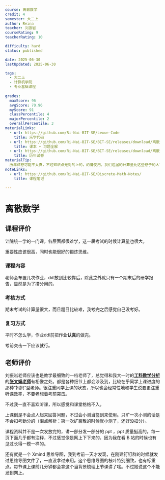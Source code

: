 ```yaml
---
course: 离散数学
credit: 4
semester: 大二上
author: Reina
teacher: 刘振岩
courseRating: 9
teacherRating: 10

difficulty: hard
status: published

date: 2025-06-30
lastUpdated: 2025-06-30

tags: 
  - 大二上
  - 计算机学院
  - 专业基础课程
  
grades:
  maxScore: 96
  avgScore: 70.96
  myScore: 91
  classPercentile: 4
  majorPercentile: 2
  overallPercentile: 3
materialLinks:
  - url: https://github.com/Ri-Nai-BIT-SE/Lexue-Code
    title: 乐学代码
  - url: https://github.com/Ri-Nai-BIT-SE/BIT-SE/releases/download/离散数学/eBooks.zip
    title: 课本 + 习题全解
  - url: https://github.com/Ri-Nai-BIT-SE/BIT-SE/releases/download/离散数学/Papers.zip
    title: 历年试卷
materialTip:
  历年试卷可能不太真，不过知识点是对的上的，酌情使用。我们这届的计算量比这些卷子的大了好几倍。
noteLinks:
  - url: https://github.com/Ri-Nai-BIT-SE/Discrete-Math-Notes/
    title: 课程笔记

---
```



# 离散数学

## 课程评价

计院统一学的一门课，各层面都很难学，这一届考试的时候计算量也很大。

重要性应该很高，同时也能很好的锻炼思维。

### 课程内容

老师会布置几次作业，ddl放到比较靠后，除此之外就只有一个期末后的研学报告，显然是为了捞分用的。

### 考核方式

期末考试的计算量很大，而且题目比较难，我考完之后感觉自己没考好。

### 复习方式

平时不怎么学，作业ddl前把作业**认真**的做完。

考前突击一下应该就行。

## 老师评价


刘振岩老师应该也是教学最细致的一档老师了，总觉得和我大一时的[**工科数学分析**](../../大一上/工科数学分析I/)的[**张文娟老师**](../../大一上/工科数学分析I/#老师评价)有相像之处。都是各种细节上都会涉及到，比较在乎同学上课进度的那种“妈妈”型老师。很注重同学上课的状态，所以也会经常性地和学生说要更注重听课效率，不要老想着考前突击。

不过我一直不喜欢听课，所以感觉和课堂格格不入。

上课倒是不会点人起来回答问题，不过会小测当签到来使用。只旷一次小测的话是不会扣考勤分的（泪点解析：第一次矿离散的时候就小测了，还好没扣分）。

课程资料并不是一次发放完的，讲一部分发一部分的 ppt ，ppt 质量挺高的，每一页下面几乎都有注释，不过感觉像是网上下下来的，因为我在看 B 站的时候也有见过长得一模一样的。

还有就是一个 Xmind 思维导图，我到考前一天才发现，在刚建钉钉群的时候就发过思维导图文件了，一直没拿过来用。这个思维导图的枝叶特别细致，也有标重点。每节课上课前几分钟都会拿这个当背景梳理上节课讲了啥。不过她说这个不能发到网上。
